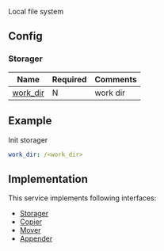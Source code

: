 Local file system

## Config

### Storager

| Name | Required | Comments |
| ---- | -------- | -------- |
| [work_dir](go-storage/pairs/work_dir.md) | N | work dir |

## Example

Init storager

```yaml
work_dir: /<work_dir>
```

## Implementation

This service implements following interfaces:

- [Storager](../operations/storager/index.md)
- [Copier](../operations/copy.md)
- [Mover](../operations/move.md)
- [Appender](../operations/appender/index.md)
